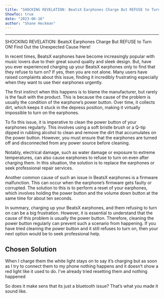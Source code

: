 ```yaml
---
title: "SHOCKING REVELATION: BeatsX Earphones Charge But REFUSE to Turn ON! Find Out the Unexpected Cause Here!"
ShowToc: true 
date: "2023-06-16"
author: "Shane Heckman"
---
```

*****
SHOCKING REVELATION: BeatsX Earphones Charge But REFUSE to Turn ON! Find Out the Unexpected Cause Here!

In recent times, BeatsX earphones have become increasingly popular with music lovers due to their great sound quality and sleek design. But, have you ever experienced charging up your BeatsX earphones only to find that they refuse to turn on? If yes, then you are not alone. Many users have raised complaints about this issue, finding it incredibly frustrating especially when they want to use their earphones urgently.

The first instinct when this happens is to blame the manufacturer, but rarely is the fault with the product. This is because the cause of the problem is usually the condition of the earphone’s power button. Over time, it collects dirt, which keeps it stuck in the depress position, making it virtually impossible to turn on the earphones.

To fix this issue, it is imperative to clean the power button of your earphones regularly. This involves using a soft bristle brush or a Q-tip dipped in rubbing alcohol to clean and remove the dirt that accumulates on the power button. However, you must ensure that the earphones are turned off and disconnected from any power source before cleaning.

Notably, electrical damage, such as water damage or exposure to extreme temperatures, can also cause earphones to refuse to turn on even after charging them. In this situation, the solution is to replace the earphones or seek professional repair services.

Another common cause of such an issue in BeatsX earphones is a firmware malfunction. This can occur when the earphone’s firmware gets faulty or corrupted. The solution to this is to perform a reset of your earphones, which involves holding the power button and the volume down button at the same time for about ten seconds.

In summary, charging up your BeatsX earphones, and them refusing to turn on can be a big frustration. However, it is essential to understand that the cause of this problem is usually the power button. Therefore, cleaning the power button regularly can prevent such a scenario from happening. If you have tried cleaning the power button and it still refuses to turn on, then your next option would be to seek professional help.


## Chosen Solution
 When I charge them the white light stays on to say it’s charging but as soon as I try to connect them to my phone nothing happens and it doesn’t show a red light like it used to do. I’ve already tried resetting them and nothing happened

 So does it make sens that its just a bluetooth issue? That’s what you made it sound like.




